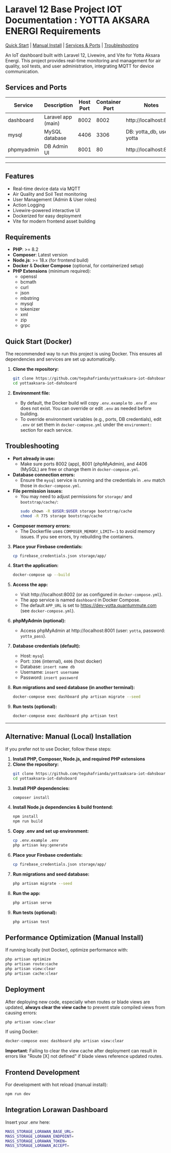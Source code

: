 # Laravel 12 Base Project IOT Documentation : YOTTA AKSARA ENERGI Requirements

[Quick Start](#quick-start-docker) | [Manual Install](#alternative-manual-local-installation) | [Services & Ports](#services-and-ports) | [Troubleshooting](#troubleshooting)

An IoT dashboard built with Laravel 12, Livewire, and Vite for Yotta Aksara Energi. This project provides real-time monitoring and management for air quality, soil tests, and user administration, integrating MQTT for device communication.

## Services and Ports

| Service    | Description        | Host Port | Container Port | Notes                     |
| ---------- | ------------------ | --------- | -------------- | ------------------------- |
| dashboard  | Laravel app (main) | 8002      | 8002           | http://localhost:8002     |
| mysql      | MySQL database     | 4406      | 3306           | DB: yotta_db, user: yotta |
| phpmyadmin | DB Admin UI        | 8001      | 80             | http://localhost:8001     |

---

## Features

-   Real-time device data via MQTT
-   Air Quality and Soil Test monitoring
-   User Management (Admin & User roles)
-   Action Logging
-   Livewire-powered interactive UI
-   Dockerized for easy deployment
-   Vite for modern frontend asset building

## Requirements

-   **PHP**: >= 8.2
-   **Composer**: Latest version
-   **Node.js**: >= 18.x (for frontend build)
-   **Docker** & **Docker Compose** (optional, for containerized setup)
-   **PHP Extensions** (minimum required):
    -   openssl
    -   bcmath
    -   curl
    -   json
    -   mbstring
    -   mysql
    -   tokenizer
    -   xml
    -   zip
    -   grpc

## Quick Start (Docker)

The recommended way to run this project is using Docker. This ensures all dependencies and services are set up automatically.

1. **Clone the repository:**

    ```bash
    git clone https://github.com/teguhafrianda/yottaaksara-iot-dahsboard.git
    cd yottaaksara-iot-dahsboard
    ```

2. **Environment file:**
    - By default, the Docker build will copy `.env.example` to `.env` if `.env` does not exist. You can override or edit `.env` as needed before building.
    - To override environment variables (e.g., ports, DB credentials), edit `.env` or set them in `docker-compose.yml` under the `environment:` section for each service.

## Troubleshooting

-   **Port already in use:**
    -   Make sure ports 8002 (app), 8001 (phpMyAdmin), and 4406 (MySQL) are free or change them in `docker-compose.yml`.
-   **Database connection errors:**
    -   Ensure the `mysql` service is running and the credentials in `.env` match those in `docker-compose.yml`.
-   **File permission issues:**
    -   You may need to adjust permissions for `storage/` and `bootstrap/cache/`:
        ```bash
        sudo chown -R $USER:$USER storage bootstrap/cache
        chmod -R 775 storage bootstrap/cache
        ```
-   **Composer memory errors:**
    -   The Dockerfile uses `COMPOSER_MEMORY_LIMIT=-1` to avoid memory issues. If you see errors, try rebuilding the containers.

3. **Place your Firebase credentials:**

    ```bash
    cp firebase_credentials.json storage/app/
    ```

4. **Start the application:**

    ```bash
    docker-compose up --build
    ```

5. **Access the app:**

    - Visit http://localhost:8002 (or as configured in `docker-compose.yml`).
    - The app service is named `dashboard` in Docker Compose.
    - The default `APP_URL` is set to https://dev-yotta.quantummute.com (see `docker-compose.yml`).

6. **phpMyAdmin (optional):**

    - Access phpMyAdmin at http://localhost:8001 (user: `yotta`, password: `yotta_pass`).

7. **Database credentials (default):**

    - Host: `mysql`
    - Port: `3306` (internal), `4406` (host docker)
    - Database: `insert name db`
    - Username: `insert username`
    - Password: `insert password`

8. **Run migrations and seed database (in another terminal):**

    ```bash
    docker-compose exec dashboard php artisan migrate --seed
    ```

9. **Run tests (optional):**
    ```bash
    docker-compose exec dashboard php artisan test
    ```

---

## Alternative: Manual (Local) Installation

If you prefer not to use Docker, follow these steps:

1. **Install PHP, Composer, Node.js, and required PHP extensions**
2. **Clone the repository:**
    ```bash
    git clone https://github.com/teguhafrianda/yottaaksara-iot-dahsboard.git
    cd yottaaksara-iot-dahsboard
    ```
3. **Install PHP dependencies:**
    ```bash
    composer install
    ```
4. **Install Node.js dependencies & build frontend:**
    ```bash
    npm install
    npm run build
    ```
5. **Copy .env and set up environment:**
    ```bash
    cp .env.example .env
    php artisan key:generate
    ```
6. **Place your Firebase credentials:**
    ```bash
    cp firebase_credentials.json storage/app/
    ```
7. **Run migrations and seed database:**
    ```bash
    php artisan migrate --seed
    ```
8. **Run the app:**
    ```bash
    php artisan serve
    ```
9. **Run tests (optional):**
    ```bash
    php artisan test
    ```

## Performance Optimization (Manual Install)

If running locally (not Docker), optimize performance with:

```bash
php artisan optimize
php artisan route:cache
php artisan view:clear
php artisan cache:clear
```

## Deployment

After deploying new code, especially when routes or blade views are updated, **always clear the view cache** to prevent stale compiled views from causing errors:

```bash
php artisan view:clear
```

If using Docker:

```bash
docker-compose exec dashboard php artisan view:clear
```

**Important**: Failing to clear the view cache after deployment can result in errors like "Route [X] not defined" if blade views reference updated routes.

## Frontend Development

For development with hot reload (manual install):

```bash
npm run dev
```

## Integration Lorawan Dashboard

Insert your .env here:

```bash
MASS_STORAGE_LORAWAN_BASE_URL=
MASS_STORAGE_LORAWAN_ENDPOINT=
MASS_STORAGE_LORAWAN_TOKEN=
MASS_STORAGE_LORAWAN_ACCEPT=
```
